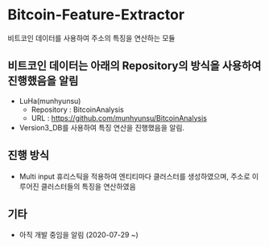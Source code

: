 # Bitcoin-Feature-Extractor
비트코인 데이터를 사용하여 주소의 특징을 연산하는 모듈

## 비트코인 데이터는 아래의 Repository의 방식을 사용하여 진행했음을 알림
- LuHa(munhyunsu)
  - Repository : BitcoinAnalysis
  - URL : https://github.com/munhyunsu/BitcoinAnalysis
- Version3_DB를 사용하여 특징 연산을 진행했음을 알림.
  
## 진행 방식
- Multi input 휴리스틱을 적용하여 엔티티마다 클러스터를 생성하였으며, 주소로 이루어진 클러스터들의 특징을 연산하였음
  
## 기타
- 아직 개발 중임을 알림 (2020-07-29 ~)
